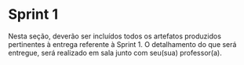 # Sprint 1

Nesta seção, deverão ser incluídos todos os artefatos produzidos pertinentes à entrega referente à Sprint 1.
O detalhamento do que será entregue, será realizado em sala junto com seu(sua) professor(a).
